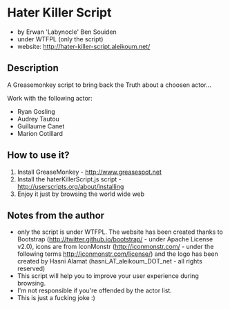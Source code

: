 Hater Killer Script
===================

* by Erwan 'Labynocle' Ben Souiden
* under WTFPL (only the script)
* website: http://hater-killer-script.aleikoum.net/


Description
-----------
A Greasemonkey script to bring back the Truth about a choosen actor...

Work with the following actor:
* Ryan Gosling
* Audrey Tautou
* Guillaume Canet
* Marion Cotillard


How to use it?
--------------

1. Install GreaseMonkey - http://www.greasespot.net
2. Install the haterKillerScript.js script - http://userscripts.org/about/installing
3. Enjoy it just by browsing the world wide web

Notes from the author
---------------------

* only the script is under WTFPL. The website has been created thanks to Bootstrap (http://twitter.github.io/bootstrap/ - under Apache License v2.0), icons are from IconMonstr (http://iconmonstr.com/ - under the following terms http://iconmonstr.com/license/) and the logo has been created by Hasni Alamat (hasni_AT_aleikoum_DOT_net - all rights reserved) 
* This script will help you to improve your user experience during browsing.
* I'm not responsible if you're offended by the actor list.
* This is just a fucking joke :)
